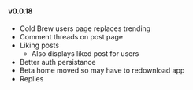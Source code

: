 #### v0.0.18

- Cold Brew users page replaces trending
- Comment threads on post page
- Liking posts
  - Also displays liked post for users
- Better auth persistance
- Beta home moved so may have to redownload app
- Replies